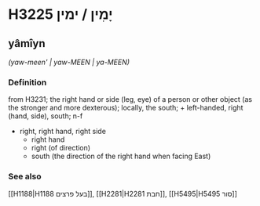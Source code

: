 # H3225 יָמִין / ימין

## yâmîyn

_(yaw-meen' | yaw-MEEN | ya-MEEN)_

### Definition

from H3231; the right hand or side (leg, eye) of a person or other object (as the stronger and more dexterous); locally, the south; + left-handed, right (hand, side), south; n-f

- right, right hand, right side
  - right hand
  - right (of direction)
  - south (the direction of the right hand when facing East)

### See also

[[H1188|H1188 בעל פרצים]], [[H2281|H2281 חבת]], [[H5495|H5495 סור]]
